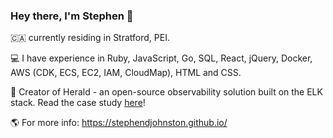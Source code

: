 ### Hey there, I'm Stephen 👋
🇨🇦 currently residing in Stratford, PEI.  

💻 I have experience in Ruby, JavaScript, Go, SQL, React, jQuery, Docker, AWS (CDK, ECS, EC2, IAM, CloudMap), HTML and CSS.  

📑 Creator of Herald - an open-source observability solution built on the ELK stack. Read the case study [here](https://herald-app.github.io/)!

🌎 For more info: https://stephendjohnston.github.io/
<!---
stephendjohnston/stephendjohnston is a ✨ special ✨ repository because its `README.md` (this file) appears on your GitHub profile.
You can click the Preview link to take a look at your changes.
--->
